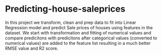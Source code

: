 # Predicting-house-saleprices
In this project we transform, clean and prep data to fit into Linear Regression model and predict Sale prices of houses using features in the dataset. 
We start with transformation and fitting of numerical values and compare predicitons with predicitons after categorical values (converted to numerical values) are added to the feature list resulting in a much better RMSE value and R2 score.
